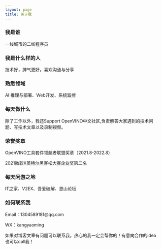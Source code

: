 ```yaml
---
layout: page
title: 关于我 
---
```


### 我是谁

一线城市的二线程序员

### 我是什么样的人

技术好，脾气更好，喜欢沟通与分享

### 熟悉领域

AI 推理与部署、Web开发、系统监控

### 每天做什么

除了工作以外，我还Support OpenVINO中文社区,负责解答大家遇到的技术问题、写技术文章以及录制视频。

### 荣誉奖章

OpenVINO工具套件领航者联盟奖章（2021.8-2022.8）

2021微软X英特尔黑客松大赛企业奖第二名

### 每天闲游之地

IT之家、V2EX、吾爱破解、恩山论坛

<h3> 如何联系我 </h3>  

<p> 
Email：1304589181@qq.com       
<p> 
WX：kangyaoming  
<p> 
如果对博客文章有问题可以联系我，热心的我一定会帮你的！有意向合作的idea也可以call我！
<p> 


